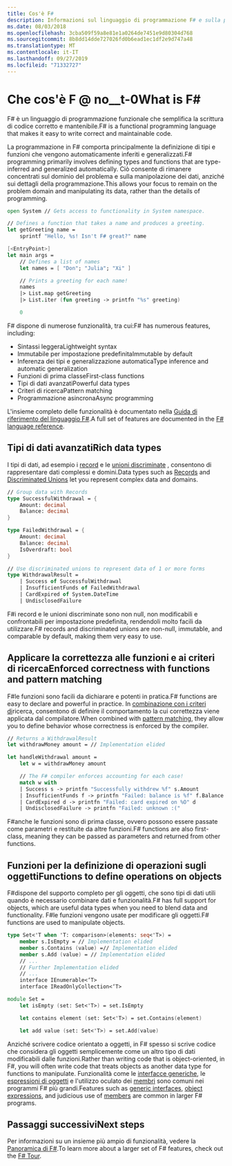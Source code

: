 ```yaml
---
title: Cos'è F#
description: Informazioni sul linguaggio di programmazione F# e sulla programmazione di questo tipo. Informazioni sui tipi di dati avanzati, sulle funzioni e sul modo in cui si integrano.
ms.date: 08/03/2018
ms.openlocfilehash: 3cba509f59a8e81e1a0264de7451e9d80304d768
ms.sourcegitcommit: 8b8dd14dde727026fd0b6ead1ec1df2e9d747a48
ms.translationtype: MT
ms.contentlocale: it-IT
ms.lasthandoff: 09/27/2019
ms.locfileid: "71332727"
---
```

# <a name="what-is-f"></a><span data-ttu-id="77662-104">Che cos'è F @ no__t-0</span><span class="sxs-lookup"><span data-stu-id="77662-104">What is F\#</span></span>

<span data-ttu-id="77662-105">F# è un linguaggio di programmazione funzionale che semplifica la scrittura di codice corretto e mantenibile.</span><span class="sxs-lookup"><span data-stu-id="77662-105">F# is a functional programming language that makes it easy to write correct and maintainable code.</span></span>

<span data-ttu-id="77662-106">La programmazione in F# comporta principalmente la definizione di tipi e funzioni che vengono automaticamente inferiti e generalizzati.</span><span class="sxs-lookup"><span data-stu-id="77662-106">F# programming primarily involves defining types and functions that are type-inferred and generalized automatically.</span></span> <span data-ttu-id="77662-107">Ciò consente di rimanere concentrati sul dominio del problema e sulla manipolazione dei dati, anziché sui dettagli della programmazione.</span><span class="sxs-lookup"><span data-stu-id="77662-107">This allows your focus to remain on the problem domain and manipulating its data, rather than the details of programming.</span></span>

```fsharp
open System // Gets access to functionality in System namespace.

// Defines a function that takes a name and produces a greeting.
let getGreeting name =
    sprintf "Hello, %s! Isn't F# great?" name

[<EntryPoint>]
let main args =
    // Defines a list of names
    let names = [ "Don"; "Julia"; "Xi" ]

    // Prints a greeting for each name!
    names
    |> List.map getGreeting
    |> List.iter (fun greeting -> printfn "%s" greeting)

    0
```

<span data-ttu-id="77662-108">F# dispone di numerose funzionalità, tra cui:</span><span class="sxs-lookup"><span data-stu-id="77662-108">F# has numerous features, including:</span></span>

* <span data-ttu-id="77662-109">Sintassi leggera</span><span class="sxs-lookup"><span data-stu-id="77662-109">Lightweight syntax</span></span>
* <span data-ttu-id="77662-110">Immutabile per impostazione predefinita</span><span class="sxs-lookup"><span data-stu-id="77662-110">Immutable by default</span></span>
* <span data-ttu-id="77662-111">Inferenza dei tipi e generalizzazione automatica</span><span class="sxs-lookup"><span data-stu-id="77662-111">Type inference and automatic generalization</span></span>
* <span data-ttu-id="77662-112">Funzioni di prima classe</span><span class="sxs-lookup"><span data-stu-id="77662-112">First-class functions</span></span>
* <span data-ttu-id="77662-113">Tipi di dati avanzati</span><span class="sxs-lookup"><span data-stu-id="77662-113">Powerful data types</span></span>
* <span data-ttu-id="77662-114">Criteri di ricerca</span><span class="sxs-lookup"><span data-stu-id="77662-114">Pattern matching</span></span>
* <span data-ttu-id="77662-115">Programmazione asincrona</span><span class="sxs-lookup"><span data-stu-id="77662-115">Async programming</span></span>

<span data-ttu-id="77662-116">L'insieme completo delle funzionalità è documentato nella [Guida di riferimento del linguaggio F#](./language-reference/index.md).</span><span class="sxs-lookup"><span data-stu-id="77662-116">A full set of features are documented in the [F# language reference](./language-reference/index.md).</span></span>

## <a name="rich-data-types"></a><span data-ttu-id="77662-117">Tipi di dati avanzati</span><span class="sxs-lookup"><span data-stu-id="77662-117">Rich data types</span></span>

<span data-ttu-id="77662-118">I tipi di dati, ad esempio i [record](./language-reference/records.md) e le [unioni discriminate](./language-reference/discriminated-unions.md) , consentono di rappresentare dati complessi e domini.</span><span class="sxs-lookup"><span data-stu-id="77662-118">Data types such as [Records](./language-reference/records.md) and [Discriminated Unions](./language-reference/discriminated-unions.md) let you represent complex data and domains.</span></span>

```fsharp
// Group data with Records
type SuccessfulWithdrawal = {
    Amount: decimal
    Balance: decimal
}

type FailedWithdrawal = {
    Amount: decimal
    Balance: decimal
    IsOverdraft: bool
}

// Use discriminated unions to represent data of 1 or more forms
type WithdrawalResult =
    | Success of SuccessfulWithdrawal
    | InsufficientFunds of FailedWithdrawal
    | CardExpired of System.DateTime
    | UndisclosedFailure
```

<span data-ttu-id="77662-119">F#i record e le unioni discriminate sono non null, non modificabili e confrontabili per impostazione predefinita, rendendoli molto facili da utilizzare.</span><span class="sxs-lookup"><span data-stu-id="77662-119">F# records and discriminated unions are non-null, immutable, and comparable by default, making them very easy to use.</span></span>

## <a name="enforced-correctness-with-functions-and-pattern-matching"></a><span data-ttu-id="77662-120">Applicare la correttezza alle funzioni e ai criteri di ricerca</span><span class="sxs-lookup"><span data-stu-id="77662-120">Enforced correctness with functions and pattern matching</span></span>

<span data-ttu-id="77662-121">F#le funzioni sono facili da dichiarare e potenti in pratica.</span><span class="sxs-lookup"><span data-stu-id="77662-121">F# functions are easy to declare and powerful in practice.</span></span> <span data-ttu-id="77662-122">In [combinazione con i criteri di](./language-reference/pattern-matching.md)ricerca, consentono di definire il comportamento la cui correttezza viene applicata dal compilatore.</span><span class="sxs-lookup"><span data-stu-id="77662-122">When combined with [pattern matching](./language-reference/pattern-matching.md), they allow you to define behavior whose correctness is enforced by the compiler.</span></span>

```fsharp
// Returns a WithdrawalResult
let withdrawMoney amount = // Implementation elided

let handleWithdrawal amount =
    let w = withdrawMoney amount

    // The F# compiler enforces accounting for each case!
    match w with
    | Success s -> printfn "Successfully withdrew %f" s.Amount
    | InsufficientFunds f -> printfn "Failed: balance is %f" f.Balance
    | CardExpired d -> printfn "Failed: card expired on %O" d
    | UndisclosedFailure -> printfn "Failed: unknown :("
```

<span data-ttu-id="77662-123">F#anche le funzioni sono di prima classe, ovvero possono essere passate come parametri e restituite da altre funzioni.</span><span class="sxs-lookup"><span data-stu-id="77662-123">F# functions are also first-class, meaning they can be passed as parameters and returned from other functions.</span></span>

## <a name="functions-to-define-operations-on-objects"></a><span data-ttu-id="77662-124">Funzioni per la definizione di operazioni sugli oggetti</span><span class="sxs-lookup"><span data-stu-id="77662-124">Functions to define operations on objects</span></span>

<span data-ttu-id="77662-125">F#dispone del supporto completo per gli oggetti, che sono tipi di dati utili quando è necessario combinare dati e funzionalità.</span><span class="sxs-lookup"><span data-stu-id="77662-125">F# has full support for objects, which are useful data types when you need to blend data and functionality.</span></span> <span data-ttu-id="77662-126">F#le funzioni vengono usate per modificare gli oggetti.</span><span class="sxs-lookup"><span data-stu-id="77662-126">F# functions are used to manipulate objects.</span></span>

```fsharp
type Set<'T when 'T: comparison>(elements: seq<'T>) =
    member s.IsEmpty = // Implementation elided
    member s.Contains (value) =// Implementation elided
    member s.Add (value) = // Implementation elided
    // ...
    // Further Implementation elided
    // ...
    interface IEnumerable<‘T>
    interface IReadOnlyCollection<‘T>

module Set =
    let isEmpty (set: Set<'T>) = set.IsEmpty

    let contains element (set: Set<'T>) = set.Contains(element)

    let add value (set: Set<'T>) = set.Add(value)
```

<span data-ttu-id="77662-127">Anziché scrivere codice orientato a oggetti, in F# spesso si scrive codice che considera gli oggetti semplicemente come un altro tipo di dati modificabili dalle funzioni.</span><span class="sxs-lookup"><span data-stu-id="77662-127">Rather than writing code that is object-oriented, in F#, you will often write code that treats objects as another data type for functions to manipulate.</span></span> <span data-ttu-id="77662-128">Funzionalità come le [interfacce generiche](./language-reference/interfaces.md), le [espressioni di oggetti](./language-reference/object-expressions.md) e l'utilizzo oculato dei [membri](./language-reference/members/index.md) sono comuni nei programmi F# più grandi.</span><span class="sxs-lookup"><span data-stu-id="77662-128">Features such as [generic interfaces](./language-reference/interfaces.md), [object expressions](./language-reference/object-expressions.md), and judicious use of [members](./language-reference/members/index.md) are common in larger F# programs.</span></span>

## <a name="next-steps"></a><span data-ttu-id="77662-129">Passaggi successivi</span><span class="sxs-lookup"><span data-stu-id="77662-129">Next steps</span></span>

<span data-ttu-id="77662-130">Per informazioni su un insieme più ampio di funzionalità, vedere la [Panoramica di F#](tour.md).</span><span class="sxs-lookup"><span data-stu-id="77662-130">To learn more about a larger set of F# features, check out the [F# Tour](tour.md).</span></span>
